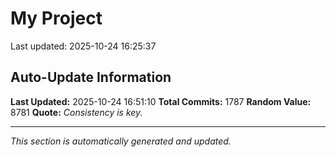 # My Project


Last updated: 2025-10-24 16:25:37


































































































































































































































































































































































































































































































































































































































































































































































































































































































































































































































































































































































































































































































































































































































































































































































































































































































































































































































































































































































































































































































































































































































































## Auto-Update Information

**Last Updated:** 2025-10-24 16:51:10
**Total Commits:** 1787
**Random Value:** 8781
**Quote:** _Consistency is key._

---
_This section is automatically generated and updated._